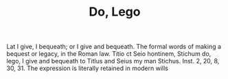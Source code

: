 ---
title: Do, Lego
letter: D
permalink: "/definitions/bld-do-lego.html"
body: Lat I give, I bequeath; or I give and bequeath. The formal words of making a
  bequest or legacy, in the Roman law. Titio ct Seio hontinem, Stichum do, lego, I
  give and bequeath to Titlus and Seius my man Stichus. Inst. 2, 20, 8, 30, 31. The
  expression is literally retained in modern wills
published_at: '2018-07-07'
source: Black's Law Dictionary 2nd Ed (1910)
layout: post
---